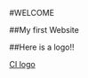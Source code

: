 #WELCOME

##My first Website

##Here is a logo!!

[CI logo](https://codeinstitute.s3.amazonaws.com/fullstack/ci_logo_small.png)
